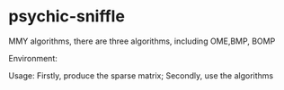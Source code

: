 # psychic-sniffle

MMY algorithms, there are three algorithms, including OME,BMP, BOMP

Environment:

Usage:
  Firstly, produce the sparse matrix;
  Secondly, use the algorithms
